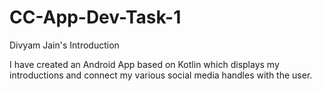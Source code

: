 # CC-App-Dev-Task-1
Divyam Jain's Introduction

I have created an Android App based on Kotlin which displays my introductions and connect my various social media handles with the user.
